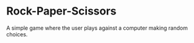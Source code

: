 # Rock-Paper-Scissors

A simple game where the user plays against a computer making random choices.
